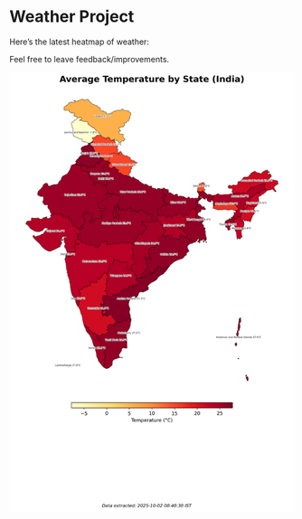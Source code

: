 # Weather Project

Here’s the latest heatmap of weather:

Feel free to leave feedback/improvements.

![India Heatmap](docs/assets/india_heatmap.png?v=DD7CA8)
